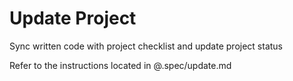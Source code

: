 # Update Project

Sync written code with project checklist and update project status

Refer to the instructions located in @.spec/update.md

